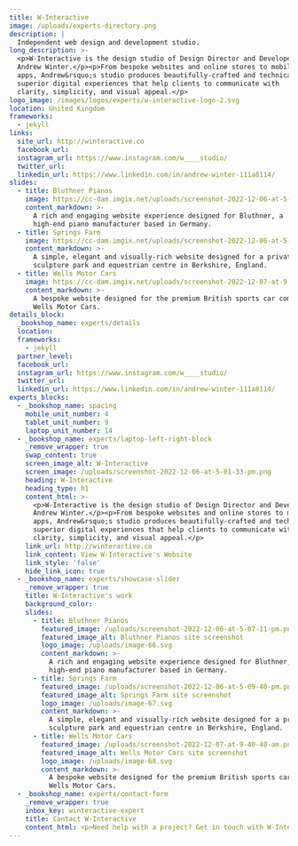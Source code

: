 ```yaml
---
title: W-Interactive
image: /uploads/experts-directory.png
description: |
  Independent web design and development studio.
long_description: >-
  <p>W-Interactive is the design studio of Design Director and Developer
  Andrew Winter.</p><p>From bespoke websites and online stores to mobile
  apps, Andrew&rsquo;s studio produces beautifully-crafted and technically
  superior digital experiences that help clients to communicate with
  clarity, simplicity, and visual appeal.</p>
logo_image: /images/logos/experts/w-interactive-logo-2.svg
location: United Kingdom
frameworks:
  - jekyll
links:
  site_url: http://winteractive.co
  facebook_url:
  instagram_url: https://www.instagram.com/w____studio/
  twitter_url:
  linkedin_url: https://www.linkedin.com/in/andrew-winter-111a8114/
slides:
  - title: Bluthner Pianos
    image: https://cc-dam.imgix.net/uploads/screenshot-2022-12-06-at-5-07-11-pm.png
    content_markdown: >-
      A rich and engaging website experience designed for Bluthner, a
      high-end piano manufacturer based in Germany.
  - title: Springs Farm
    image: https://cc-dam.imgix.net/uploads/screenshot-2022-12-06-at-5-09-40-pm.png
    content_markdown: >-
      A simple, elegant and visually-rich website designed for a private
      sculpture park and equestrian centre in Berkshire, England.
  - title: Wells Motor Cars
    image: https://cc-dam.imgix.net/uploads/screenshot-2022-12-07-at-9-40-40-am.png
    content_markdown: >-
      A bespoke website designed for the premium British sports car company
      Wells Motor Cars.
details_block:
  _bookshop_name: experts/details
  location: 
  frameworks:
    - jekyll
  partner_level:
  facebook_url:
  instagram_url: https://www.instagram.com/w____studio/
  twitter_url:
  linkedin_url: https://www.linkedin.com/in/andrew-winter-111a8114/
experts_blocks:
  - _bookshop_name: spacing
    mobile_unit_number: 4
    tablet_unit_number: 9
    laptop_unit_number: 14
  - _bookshop_name: experts/laptop-left-right-block
    _remove_wrapper: true
    swap_content: true
    screen_image_alt: W-Interactive
    screen_image: /uploads/screenshot-2022-12-06-at-5-01-33-pm.png
    heading: W-Interactive
    heading_type: h1
    content_html: >-
      <p>W-Interactive is the design studio of Design Director and Developer
      Andrew Winter.</p><p>From bespoke websites and online stores to mobile
      apps, Andrew&rsquo;s studio produces beautifully-crafted and technically
      superior digital experiences that help clients to communicate with
      clarity, simplicity, and visual appeal.</p>
    link_url: http://winteractive.co
    link_content: View W-Interactive's Website
    link_style: 'false'
    hide_link_icon: true
  - _bookshop_name: experts/showcase-slider
    _remove_wrapper: true
    title: W-Interactive's work
    background_color:
    slides:
      - title: Bluthner Pianos
        featured_image: /uploads/screenshot-2022-12-06-at-5-07-11-pm.png
        featured_image_alt: Bluthner Pianos site screenshot
        logo_image: /uploads/image-66.svg
        content_markdown: >-
          A rich and engaging website experience designed for Bluthner, a
          high-end piano manufacturer based in Germany.
      - title: Springs Farm
        featured_image: /uploads/screenshot-2022-12-06-at-5-09-40-pm.png
        featured_image_alt: Springs Farm site screenshot
        logo_image: /uploads/image-67.svg
        content_markdown: >-
          A simple, elegant and visually-rich website designed for a private
          sculpture park and equestrian centre in Berkshire, England.
      - title: Wells Motor Cars
        featured_image: /uploads/screenshot-2022-12-07-at-9-40-40-am.png
        featured_image_alt: Wells Motor Cars site screenshot
        logo_image: /uploads/image-68.svg
        content_markdown: >-
          A bespoke website designed for the premium British sports car company
          Wells Motor Cars.
  - _bookshop_name: experts/contact-form
    _remove_wrapper: true
    inbox_key: winteractive-expert
    title: Contact W-Interactive
    content_html: <p>Need help with a project? Get in touch with W-Interactive.&nbsp;</p>
---
```


